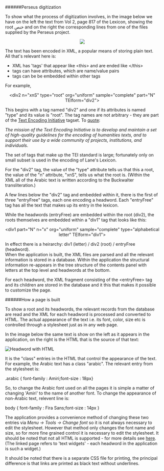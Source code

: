 
######Perseus digitization

To show what the process of digitization involves, in the image below we have on the left the text from Vol 2, page 817 of the Lexicon,
showing the root <span class="arabic">خنص</span> and on the right the corresponding lines from one of the files supplied by
the Perseus project.


<div align="center"><img src="images/sidebyside.png"></img></div>

The text has been encoded in XML, a popular means of storing plain text. All that's relevant here is:

+ XML has 'tags' that appear like &lt;this&gt; and are ended like &lt;/this&gt;
+ tags can have attributes, which are name/value pairs
+ tags can be be embedded within other tags

For example,
<div align="center">
<span class="pre">
            &lt;div2 n="xnS" type="root" org="uniform" sample="complete" part="N" TEIform="div2"&gt;
</span>
</div>

This begins with a tag named "div2" and one if its attributes is named "type" and its value is "root". The tag names are not arbitrary - they are part of
the <a href="http://www.tei-c.org/index.xml">Text Encoding Initiative</a> tagset. To <a href="http://www.tei-c.org/About/mission.xml">quote</a>:

*The mission of the Text Encoding Initiative is to develop and maintain a set of high-quality guidelines for the encoding of humanities texts, and to support their use by a wide community of projects, institutions, and individuals.*


The set of tags that make up the TEI standard is large; fortunately only on small subset is used in the encoding of Lane's Lexicon.

For the "div2" tag, the value of the "type" attribute tells us that this a root, the value of the "n" attribute, "xnS", tells us what the root is.
(Within the XML all of the Arabic text is written according to the Buckwalter transliteration.)

A few lines below the "div2" tag and embedded within it, there is the first of three "entryFree" tags, each one encoding a headword. Each "entryFree" tag
has all the text that makes up its entry in the lexicon.

While the headwords (entryFree) are embedded within the root (div2), the roots themselves are embedded within a "div1" tag that looks like this:

<div align="center">
<span class="pre">
         &lt;div1 part="N" n="x" org="uniform" sample="complete" type="alphabetical letter" TEIform="div1"&gt;
</span>
</div>


In effect there is a heirarchy: div1 (letter) / div2 (root) / entryFree (headword). <br/>When the application is built, the XML files are parsed and all the
relevant information is stored in a database. Within the application the structural information re-appears in the tree structure of the contents panel with letters
at the top level and headwords at the bottom.

For each headword, the XML fragment consisting of the &lt;entryFree&gt; tag and its children are stored in the database and it this that makes it possible to customize the page.

######How a page is built

To show a root and its headwords, the relevant records from the database are read and the XML for each headword is processed and converted to HTML.
The actual appearance of the text i.e. its font, color, size etc is controlled through a stylesheet just as in any web page.

In the image below the same text is show on the left as it appears in the application, on the right is the HTML that is the source of that text:

<img src="images/entry_sidebyside.png" alt="Headword with HTML"></img>


It is the "class" entries in the HTML that control the appearance of the text. For example, the Arabic text has a class "arabic". The relevant entry from the
stylesheet is:


<span class="pre">
.arabic { font-family : Amiri;font-size : 18px}
</span>


So, to change the Arabic font used on all the pages it is simple a matter of changing 'Amiri' to the name of another font. To change the appearance of non-Arabic text, relevent line is:

<span class="pre">
body { font-family : Fira Sans;font-size : 14px }
</span>

The application provides a convenience method of changing these two entries via *Menu -> Tools -> Change font* so it is not always necessary to edit the stylesheet. However that method only changes the font name and size, so for more fine grained control it is necessary to edit the stylesheet. It should be noted that not all HTML is supported - for more details see <a href="http://doc.qt.io/qt-5/richtext-html-subset.html">here</a>. (The linked page refers to 'text widgets' - each headword in the application is such a widget.)

It should be noted that there is a separate CSS file for printing, the principal difference is that links are printed as black text without underlines.
